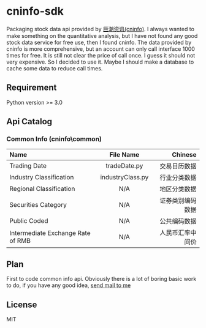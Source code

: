 # cninfo-sdk
Packaging stock data api provided by [巨潮资讯(cninfo)](http://webapi.cninfo.com.cn/).
I always wanted to make something on the quantitative analysis, but I have not found any good stock data service for free use,
then I found cninfo.
The data provided by cninfo is more comprehensive, but an account can only call interface 1000 times for free. It is still not
clear the price of call once. I guess it should not very expensive. So I decided to use it.
Maybe I should make a database to cache some data to reduce call times.

## Requirement
Python version >= 3.0

## Api Catalog

### Common Info (cninfo\common)
Name | File Name | Chinese
:----------- | :-----------: | -----------:
Trading Date | tradeDate.py | 交易日历数据
Industry Classification | industryClass.py | 行业分类数据
Regional Classification | N/A | 地区分类数据
Securities Category | N/A | 证券类别编码数据
Public Coded | N/A | 公共编码数据
Intermediate Exchange Rate of RMB | N/A | 人民币汇率中间价

## Plan
First to code common info api. Obviously there is a lot of boring basic work to do, if you have any good idea,
<a href="mailto:icharm.me@outlook.com">send mail to me</a>

## License
MIT
